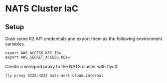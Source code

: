 # NATS Cluster IaC

## Setup

Grab some R2 API credentials and export them as the following environment
variables.

```shell
export AWS_ACCESS_KEY_ID=
export AWS_SECRET_ACCESS_KEY=
```

Create a wiregurd proxy to the NATS cluster with flyctl

```shell
fly proxy 4222:4222 nats-aerl-cloud.internal
```
